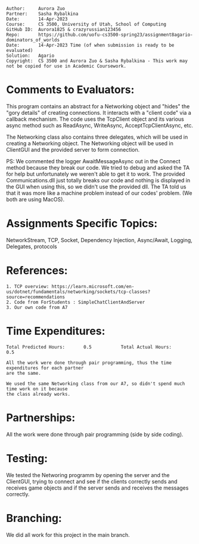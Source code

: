 ```
Author:     Aurora Zuo
Partner:    Sasha Rybalkina
Date:       14-Apr-2023
Course:     CS 3500, University of Utah, School of Computing
GitHub ID:  Aurora1825 & crazyrussian123456
Repo:       https://github.com/uofu-cs3500-spring23/assignment8agario-dominators_of_worlds
Date:       14-Apr-2023 Time (of when submission is ready to be evaluated)
Solution:   Agario
Copyright:  CS 3500 and Aurora Zuo & Sasha Rybalkina - This work may not be copied for use in Academic Coursework.
```

# Comments to Evaluators:

This program contains an abstract for a Networking object and "hides" the "gory details"
of creating connections. It interacts with a "client code" via a callback mechanism.
The code uses the TcpClient object and its various async method such as ReadAsync,
WriteAsync, AcceptTcpClientAsync, etc.

The Networking class also contains three delegates, which will be used in creating a
Networking object. The Networking object will be used in ClientGUI and the provided 
server to form connection.

PS: We commented the logger AwaitMessageAsync out in the Connect method because they break
our code. We tried to debug and asked the TA for help but unfortunately we weren't 
able to get it to work. The provided Communications.dll just totally breaks our code 
and nothing is displayed in the GUI when using this, so we didn't use the provided dll.
The TA told us that it was more like a machine problem instead of our codes' problem. 
(We both are using MacOS).

# Assignments Specific Topics:

NetworkStream, TCP, Socket, Dependency Injection, Async/Await, Logging, Delegates, protocols

# References:

    1. TCP overview: https://learn.microsoft.com/en-us/dotnet/fundamentals/networking/sockets/tcp-classes?source=recommendations
    2. Code from ForStudents : SimpleChatClientAndServer
    3. Our own code from A7

# Time Expenditures:

    Total Predicted Hours:       0.5           Total Actual Hours:           0.5

    All the work were done through pair programming, thus the time expenditures for each partner
    are the same.
    
    We used the same Networking class from our A7, so didn't spend much time work on it because 
    the class already works.


# Partnerships:

All the work were done through pair programming (side by side coding).

# Testing:

We tested the Networing programm by opening the server and the ClientGUI, trying to connect and see 
if the clients correctly sends and receives game objects and if the server sends and receives the 
messages correctly.

# Branching:

We did all work for this project in the main branch.
